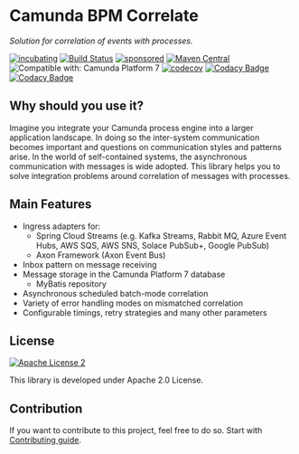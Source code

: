 # Camunda BPM Correlate

*Solution for correlation of events with processes.*

[![incubating](https://img.shields.io/badge/lifecycle-INCUBATING-orange.svg)](https://github.com/holisticon#open-source-lifecycle)
[![Build Status](https://github.com/holunda-io/camunda-bpm-correlate/workflows/Development%20branches/badge.svg)](https://github.com/holunda-io/camunda-bpm-correlate/actions)
[![sponsored](https://img.shields.io/badge/sponsoredBy-Holisticon-RED.svg)](https://holisticon.de/)
[![Maven Central](https://maven-badges.herokuapp.com/maven-central/io.holunda/camunda-bpm-correlate/badge.svg)](https://maven-badges.herokuapp.com/maven-central/io.holunda/camunda-bpm-correlate)
![Compatible with: Camunda Platform 7](https://img.shields.io/badge/Compatible%20with-Camunda%20Platform%207-26d07c)
[![codecov](https://codecov.io/gh/holunda-io/camunda-bpm-correlate/branch/develop/graph/badge.svg?token=EWjlAeLt8v)](https://codecov.io/gh/holunda-io/camunda-bpm-correlate)
[![Codacy Badge](https://app.codacy.com/project/badge/Grade/b751121e82a6432d90a8844725dc9af7)](https://www.codacy.com/gh/holunda-io/camunda-bpm-correlate/dashboard?utm_source=github.com&amp;utm_medium=referral&amp;utm_content=holunda-io/camunda-bpm-correlate&amp;utm_campaign=Badge_Grade)
[![Codacy Badge](https://app.codacy.com/project/badge/Coverage/b751121e82a6432d90a8844725dc9af7)](https://www.codacy.com/gh/holunda-io/camunda-bpm-correlate/dashboard?utm_source=github.com&utm_medium=referral&utm_content=holunda-io/camunda-bpm-correlate&utm_campaign=Badge_Coverage)

## Why should you use it?

Imagine you integrate your Camunda process engine into a larger application landscape. 
In doing so the inter-system communication becomes important and questions on 
communication styles and patterns arise. In the world of self-contained systems, 
the asynchronous communication with messages is wide adopted. This library helps 
you to solve integration problems around correlation of messages with processes.

## Main Features

* Ingress adapters for:
    * Spring Cloud Streams (e.g. Kafka Streams, Rabbit MQ, Azure Event Hubs, AWS SQS, AWS SNS, Solace PubSub+, Google PubSub)
    * Axon Framework (Axon Event Bus)
* Inbox pattern on message receiving
* Message storage in the Camunda Platform 7 database
    * MyBatis repository 
* Asynchronous scheduled batch-mode correlation
* Variety of error handling modes on mismatched correlation
* Configurable timings, retry strategies and many other parameters

## License

[![Apache License 2](https://img.shields.io/badge/License-Apache%202.0-blue.svg)](LICENSE)

This library is developed under Apache 2.0 License.

## Contribution

If you want to contribute to this project, feel free to do so. 
Start with [Contributing guide](http://holunda.io/camunda-bpm-correlate/snapshot/developer-guide/contribution.html).

